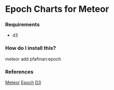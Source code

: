  Epoch Charts for Meteor
============================


### Requirements
* d3


### How do I install this?
meteor add pfafman:epoch


### References
[Meteor](http://docs.meteor.com/)
[Epoch](http://fastly.github.io/epoch/)
[D3](http://d3js.org)
